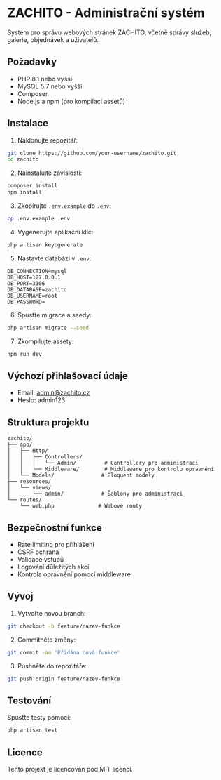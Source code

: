 # ZACHITO - Administrační systém

Systém pro správu webových stránek ZACHITO, včetně správy služeb, galerie, objednávek a uživatelů.

## Požadavky

- PHP 8.1 nebo vyšší
- MySQL 5.7 nebo vyšší
- Composer
- Node.js a npm (pro kompilaci assetů)

## Instalace

1. Naklonujte repozitář:
```bash
git clone https://github.com/your-username/zachito.git
cd zachito
```

2. Nainstalujte závislosti:
```bash
composer install
npm install
```

3. Zkopírujte `.env.example` do `.env`:
```bash
cp .env.example .env
```

4. Vygenerujte aplikační klíč:
```bash
php artisan key:generate
```

5. Nastavte databázi v `.env`:
```
DB_CONNECTION=mysql
DB_HOST=127.0.0.1
DB_PORT=3306
DB_DATABASE=zachito
DB_USERNAME=root
DB_PASSWORD=
```

6. Spusťte migrace a seedy:
```bash
php artisan migrate --seed
```

7. Zkompilujte assety:
```bash
npm run dev
```

## Výchozí přihlašovací údaje

- Email: admin@zachito.cz
- Heslo: admin123

## Struktura projektu

```
zachito/
├── app/
│   ├── Http/
│   │   ├── Controllers/
│   │   │   └── Admin/         # Controllery pro administraci
│   │   └── Middleware/        # Middleware pro kontrolu oprávnění
│   └── Models/               # Eloquent modely
├── resources/
│   └── views/
│       └── admin/            # Šablony pro administraci
└── routes/
    └── web.php              # Webové routy
```

## Bezpečnostní funkce

- Rate limiting pro přihlášení
- CSRF ochrana
- Validace vstupů
- Logování důležitých akcí
- Kontrola oprávnění pomocí middleware

## Vývoj

1. Vytvořte novou branch:
```bash
git checkout -b feature/nazev-funkce
```

2. Commitněte změny:
```bash
git commit -am 'Přidána nová funkce'
```

3. Pushněte do repozitáře:
```bash
git push origin feature/nazev-funkce
```

## Testování

Spusťte testy pomocí:
```bash
php artisan test
```

## Licence

Tento projekt je licencován pod MIT licencí.
